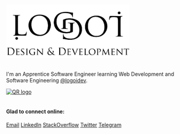 <a href="https://logoi.dev?source=ghb">
    <img width="333" alt="Logo Banner" src="/images/banner-transparent.png" />
</a>
<br />
<br />

I'm an Apprentice Software Engineer learning Web Development and Software Engineering [@logoidev](https://github.com/logoidev).

<a href="https://logoi.dev/ap?source=ghqrv">
    <img width="128" alt="QR logo" src="/images/qr-ap.svg" />
</a>
<br><br>  

#### Glad to connect online:  

[Email](mailto:ap@logoi.dev) [LinkedIn](https://www.linkedin.com/in/andrewprokhorenko/) [StackOverflow](https://stackoverflow.com/users/20585039)    [Twitter](https://twitter.com/logoi_ap)  [Telegram](https://t.me/AndrewProkhorenko)
